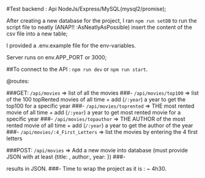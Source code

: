 #Test backend : Api NodeJs/Express/MySQL(mysql2/promise);

After creating a new database for the project, I ran `npm run setDB` to run the script file to neatly (ANAP!! :AsNeatlyAsPossible) insert the content of the csv file into a new table;

I provided a .env.example file for the env-variables.

Server runs on env.APP_PORT or 3000;

##To connect to the API : 
`npm run dev` or `npm run start`.

@routes:

###GET:
`/api/movies` => list of all the movies
###-
`/api/movies/top100` => list of the 100 topRented movies of all time + add (`/:year`) a year to get the top100 for a specific year
###-
`/api/movies/toprented` => THE most rented movie of all time + add (`/:year`) a year to get most rented movie for a specific year
###-
`/api/movies/topauthor` => THE AUTHOR of the most rented movie of all time + add (`/:year`) a year to get the author of the year
###-
`/api/movies/:4_First_Letters` => list the movies by entering the 4 first letters

###POST:
`/api/movies` => Add a new movie into database (must provide JSON with at least {title: , author:, year: })
###-

results in JSON.
###-
Time to wrap the project as it is : ~ 4h30.
